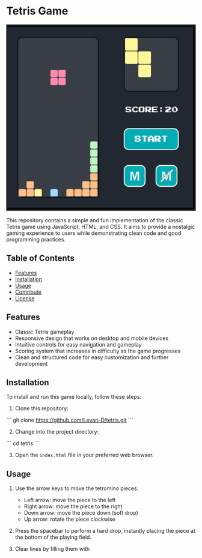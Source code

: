 # Tetris Game

![Tetris Game Screenshot](./screenshot.png)

This repository contains a simple and fun implementation of the classic Tetris game using JavaScript, HTML, and CSS. It aims to provide a nostalgic gaming experience to users while demonstrating clean code and good programming practices.

## Table of Contents

- [Features](#features)
- [Installation](#installation)
- [Usage](#usage)
- [Contribute](#contribute)
- [License](#license)

## Features

- Classic Tetris gameplay
- Responsive design that works on desktop and mobile devices
- Intuitive controls for easy navigation and gameplay
- Scoring system that increases in difficulty as the game progresses
- Clean and structured code for easy customization and further development

## Installation

To install and run this game locally, follow these steps:

1. Clone this repository:

\`\`\`
git clone https://github.com/Levan-D/tetris.git
\`\`\`

2. Change into the project directory:

\`\`\`
cd tetris
\`\`\`

3. Open the `index.html` file in your preferred web browser.

## Usage

1. Use the arrow keys to move the tetromino pieces.
    - Left arrow: move the piece to the left
    - Right arrow: move the piece to the right
    - Down arrow: move the piece down (soft drop)
    - Up arrow: rotate the piece clockwise

2. Press the spacebar to perform a hard drop, instantly placing the piece at the bottom of the playing field.

3. Clear lines by filling them with
